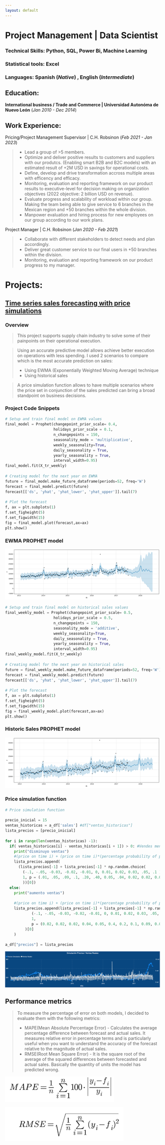 ```yaml
---
layout: default
---
```

# Project Management | Data Scientist

### Technical Skills: Python, SQL, Power Bi, Machine Learning

### Statistical tools: Excel

### Languages: Spanish (_Native_) , English (_Intermediate_)


## Education:
**International business / Trade and Commerce | Universidad Autonóma de Nuevo León** (_Jan 2010 - Dec 2014_)

## Work Experience:
 Pricing/Project Management Supervisor | C.H. Robsinon (_Feb 2021 - Jan 2023_)
    
   > * Lead a group of >5 members.
   > * Optimize and deliver positive results to customers and suppliers with our produtcs. (Enabling smart B2B and B2C models) with an estimated result of +2M USD in savings for operational costs.
   > * Define, develop and drive transformation accross multiple areas with efficency and efficacy.
   > * Monitoring, evaluation and reporting framework on our product results to executive-level for decision making on organization objectives (2022 objective: 2 billion USD on revenue).
   > * Evaluate progress and scalability of workload within our group. Making the team being able to give service to 6 branches in the Mexican region and +50 branches within the whole division.
   > * Manpower evaluation and hiring process for new employees on our group according to our work plans.


 Project Manager | C.H. Robsinon (_Jan 2020 - Feb 2021_)
    
   > * Collaborate with different stakeholders to detect needs and plan accordingly.
   > * Deliver great customer service to our final users in +50 branches within the division.
   > * Monitoring, evaluation and reporting framework on our product progress to my manager.

# Projects: 

## [Time series sales forecasting with price simulations](https://github.com/IvanMontoya09/Time-series-forecasting-and-price-simulations)

### Overview

> This project supports supply chain industry to solve some of their painpoints on their operational execution.

> Using an accurate predictive model allows achieve better execution on operations with less spending. I used 2 scenarios to compare which is the most accurate prediction on sales:
> * Using EWMA (Exponentially Weighted Moving Average) technique
> * Using historical sales   

> A price simulation function allows to have multiple scenarios where the price set in conjunction of the sales predicted can bring a broad standpoint on business decisions.

### Project Code Snippets 

```python
# Setup and train final model on EWMA values
final_model = Prophet(changepoint_prior_scale= 0.4,
                      holidays_prior_scale = 0.1,
                      n_changepoints = 150,
                      seasonality_mode = 'multiplicative',
                      weekly_seasonality=True,
                      daily_seasonality = True,
                      yearly_seasonality = True,
                      interval_width=0.95)
final_model.fit(X_tr_weekly)

# Creating model for the next year on EWMA
future = final_model.make_future_dataframe(periods=52, freq='W')
forecast = final_model.predict(future)
forecast[['ds', 'yhat', 'yhat_lower', 'yhat_upper']].tail(7)

# Plot the forecast
f, ax = plt.subplots(1)
f.set_figheight(5)
f.set_figwidth(15)
fig = final_model.plot(forecast,ax=ax)
plt.show()

```

### EWMA PROPHET model

![EWMA PROPHET model](assets/img/PROPHET_EWMA.png)

```python
# Setup and train final model on historical sales values
final_weekly_model = Prophet(changepoint_prior_scale= 0.5,
                      holidays_prior_scale = 0.5,
                      n_changepoints = 150,
                      seasonality_mode = 'additive',                      
                      weekly_seasonality=True,
                      daily_seasonality = True,
                      yearly_seasonality = True,
                      interval_width=0.95)
final_weekly_model.fit(X_tr_weekly)

# Creating model for the next year on historical sales
future = final_weekly_model.make_future_dataframe(periods=52, freq='W')
forecast = final_weekly_model.predict(future)
forecast[['ds', 'yhat', 'yhat_lower', 'yhat_upper']].tail(7)

# Plot the forecast
f, ax = plt.subplots(1)
f.set_figheight(5)
f.set_figwidth(15)
fig = final_weekly_model.plot(forecast,ax=ax)
plt.show()

```

### Historic Sales PROPHET model

![Historic Sales PROPHET model](assets/img/PROPHET_VENTAS_REALES.png)


### Price simulation function

```python
# Price simulation function

precio_inicial = 15
ventas_historicas = a_df['sales'] #df["ventas_historicas"]
lista_precios = [precio_inicial]

for i in range(len(ventas_historicas) -1):
  if( ventas_historicas[i] - ventas_historicas[i + 1]) > 0: #Vendes menos al siguiente día
    print("disminuyo ventas")
    #(price on time i) + (price on time i)*(percentage probability of price discount)
    lista_precios.append(
      (lista_precios[-1] + lista_precios[-1] * np.random.choice( 
        (-.1, -.05, -0.03, -0.02, -0.01, 0, 0.01, 0.02, 0.03, .05, .1 ), 
        1, p = (.01, .05, .09, .1, .20, .40, 0.05, .04, 0.02, 0.02, 0.02)
        ))[0])
  else:
    print("aumento ventas")

    #(price on time i) + (price on time i)*(percentage probability of price increase)
    lista_precios.append(lista_precios[-1] + lista_precios[-1] * np.random.choice(
            (-.1, -.05, -0.03, -0.02, -0.01, 0, 0.01, 0.02, 0.03, .05, .1 ), 
            1,
            p = (0.02, 0.02, 0.02, 0.04, 0.05, 0.4, 0.2, 0.1, 0.09, 0.05, 0.01) 
         )[0]
    )

a_df["precios"] = lista_precios

```
![Simulación de precios](assets/img/SIMULACION_PRECIOS.PNG)


## Performance metrics
> To measure the percentage of error on both models, I decided to evaluate them with the following metrics:
>* MAPE(Mean Absolute Percentage Error) - Calculates the average percentage difference between forecast and actual sales. It measures relative error in percentage terms and is particularly useful when you want to understand the accuracy of the forecast relative to the magnitude of actual sales.
>* RMSE(Root Mean Square Error) - It is the square root of the average of the squared differences between forecasted and actual sales. Basically the quantity of units the model has predicted wrong.

![MAPE](assets/img/MAPE.PNG)

![RMSE](assets/img/RMSE.PNG)